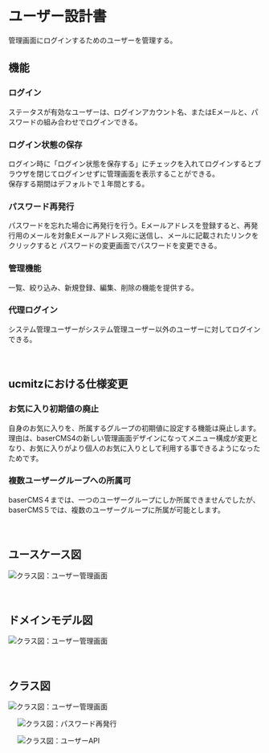 # ユーザー設計書

管理画面にログインするためのユーザーを管理する。

## 機能
### ログイン
ステータスが有効なユーザーは、ログインアカウント名、またはEメールと、パスワードの組み合わせでログインできる。

### ログイン状態の保存
ログイン時に「ログイン状態を保存する」にチェックを入れてログインするとブラウザを閉じてログインせずに管理画面を表示することができる。  
保存する期間はデフォルトで１年間とする。

### パスワード再発行
パスワードを忘れた場合に再発行を行う。Eメールアドレスを登録すると、再発行用のメールを対象Eメールアドレス宛に送信し、メールに記載されたリンクをクリックすると
パスワードの変更画面でパスワードを変更できる。

### 管理機能
一覧、絞り込み、新規登録、編集、削除の機能を提供する。

### 代理ログイン
システム管理ユーザーがシステム管理ユーザー以外のユーザーに対してログインできる。


　
## ucmitzにおける仕様変更

### お気に入り初期値の廃止
自身のお気に入りを、所属するグループの初期値に設定する機能は廃止します。  
理由は、baserCMS4の新しい管理画面デザインになってメニュー構成が変更となり、お気に入りがより個人のお気に入りとして利用する事できるようになったためです。

### 複数ユーザーグループへの所属可
baserCMS４までは、一つのユーザーグループにしか所属できませんでしたが、baserCMS５では、複数のユーザーグループに所属が可能とします。

　
## ユースケース図

![クラス図：ユーザー管理画面](../../use_case/users.svg)

　
## ドメインモデル図

![クラス図：ユーザー管理画面](../../domain_model/users.svg)

　
## クラス図

![クラス図：ユーザー管理画面](../../class/manage_users.svg)

　
![クラス図：パスワード再発行](../../class/manage_users_password_request.svg)

　
![クラス図：ユーザーAPI](../../class/api_users.svg)
